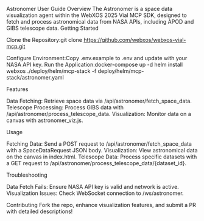 Astronomer User Guide
Overview
The Astronomer is a space data visualization agent within the WebXOS 2025 Vial MCP SDK, designed to fetch and process astronomical data from NASA APIs, including APOD and GIBS telescope data.
Getting Started

Clone the Repository:git clone https://github.com/webxos/webxos-vial-mcp.git


Configure Environment:Copy .env.example to .env and update with your NASA API key.
Run the Application:docker-compose up -d
helm install webxos ./deploy/helm/mcp-stack -f deploy/helm/mcp-stack/astronomer.yaml



Features

Data Fetching: Retrieve space data via /api/astronomer/fetch_space_data.
Telescope Processing: Process GIBS data with /api/astronomer/process_telescope_data.
Visualization: Monitor data on a canvas with astronomer_viz.js.

Usage

Fetching Data: Send a POST request to /api/astronomer/fetch_space_data with a SpaceDataRequest JSON body.
Visualization: View astronomical data on the canvas in index.html.
Telescope Data: Process specific datasets with a GET request to /api/astronomer/process_telescope_data/{dataset_id}.

Troubleshooting

Data Fetch Fails: Ensure NASA API key is valid and network is active.
Visualization Issues: Check WebSocket connection to /ws/astronomer.

Contributing
Fork the repo, enhance visualization features, and submit a PR with detailed descriptions!
